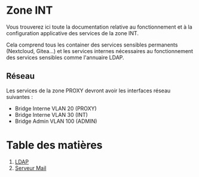 # Zone INT
Vous trouverez ici toute la documentation relative au fonctionnement et à la configuration applicative des services de la zone INT.

Cela comprend tous les container des services sensibles permanents (Nextcloud, Gitea...) et les services internes nécessaires au fonctionnement des services sensibles comme l'annuaire LDAP.

## Réseau
Les services de la zone PROXY devront avoir les interfaces réseau suivantes :
- Bridge Interne VLAN 20 (PROXY)
- Bridge Interne VLAN 30 (INT)
- Bridge Admin VLAN 100 (ADMIN)

# Table des matières
1. [LDAP](ldap.md)
2. [Serveur Mail](mail.md)
